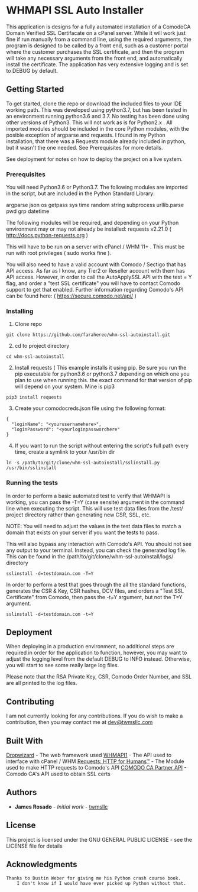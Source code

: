 # WHMAPI SSL Auto Installer

This application is designs for a fully automated installation of a ComodoCA Domain Verified SSL Certifacate on a cPanel server. While it will work just fine if run manually from a command line, using the required arguments, the program is designed to be called by a front end, such as a customer portal where the customer purchases the SSL certificate, and then the program will take any necessary arguments from the front end, and automatically install the certificate. The application has very extensive logging and is set to DEBUG by default.  

## Getting Started

To get started, clone the repo or download the included files to your IDE working path. This was developed using python3.7, but has been tested in an environment running python3.6 and 3.7. No testing has been done using other versions of Python3. This will not work as is for Python2.x . All imported modules should be included in the core Python modules, with the posible exception of argparse and requests. I found in my Python installation, that there was a Requests module already included in python, but it wasn't the one needed. See Prerequisites for more details.

See deployment for notes on how to deploy the project on a live system.

### Prerequisites

You will need Python3.6 or Python3.7. The following modules are imported in the script, but are included in the Python Standard Library:

  argparse
  json
  os
  getpass
  sys
  time
  random
  string
  subprocess
  urllib.parse
  pwd
  grp
  datetime

The following modules will be required, and depending on your Python environment may or may not already be installed:
  requests v2.21.0 ( http://docs.python-requests.org )  
  
This will have to be run on a server with cPanel / WHM 11+ . This must be run with root privileges ( sudo works fine ). 

You will also need to have a valid account with Comodo / Sectigo that has API access. As far as I know, any Tier2 or Reseller account with them has API access. However, in order to call the AutoApplySSL API with the test = Y flag, and order a "test SSL certificate" you will have to contact Comodo support to get that enabled. Further information regarding Comodo's API can be found here: ( https://secure.comodo.net/api/ )

### Installing

1) Clone repo

```
git clone https://github.com/farahereo/whm-ssl-autoinstall.git
```
2) cd to project directory

```
cd whm-ssl-autoinstall
```

2) Install requests ( This example installs it using pip. Be sure you run the pip executable for python3.6 or python3.7 depending on which one you plan to use when running this. the exact command for that version of pip will depend on your system. Mine is pip3

```
pip3 install requests
```

3) Create your comodocreds.json file using the following format:

```
{
  "loginName": "<yourusernamehere>",
  "loginPassword": "<yourloginpasswordhere"
}
```
4) If you want to run the script without entering the script's full path every time, create a symlink to your /usr/bin dir
```
ln -s /path/to/git/clone/whm-ssl-autoinstall/sslinstall.py /usr/bin/sslinstall
```


### Running the tests

In order to perform a basic automated test to verify that WHMAPI is working, you can pass the -T=Y (case sensite) argument in the command line when executing the script. This will use test data files from the /test/ project directory rather than generating new CSR, SSL, etc.

NOTE: You will need to adjust the values in the test data files to match a domain that exists on your server if you want the tests to pass. 

This will also bypass any interaction with Comodo's API. You should not see any output to your terminal. Instead, you can check the generated log file. This can be found in the /path/to/git/clone/whm-ssl-autoinstall/logs/ directory

```
sslinstall -d=testdomain.com -T=Y
```

In order to perform a test that goes through the all the standard functions, generates the CSR & Key, CSR hashes, DCV files, and orders a "Test SSL Certificate" from Comodo, then pass the -t=Y argument, but not the T=Y argument.

```
sslinstall -d=testdomain.com -t=Y
```

## Deployment

When deploying in a production environment, no additional steps are required in order for the application to function, however, you may want to adjust the logging level from the default DEBUG to INFO instead. Otherwise, you will start to see some really large log files. 

Please note that the RSA Private Key, CSR, Comodo Order Number, and SSL are all printed to the log files. 

## Contributing

I am not currently looking for any contributions. If you do wish to make a contribution, then you may contact me at dev@twmsllc.com

## Built With

[Dropwizard](http://www.dropwizard.io/1.0.2/docs/) - The web framework used
[WHMAPI1](https://documentation.cpanel.net/display/DD/Guide+to+WHM+API+1) - The API used to interface with cPanel / WHM 
[Requests: HTTP for Humans™](http://docs.python-requests.org) - The Module used to make HTTP requests to Comodo's API
[COMODO CA  Partner API](https://secure.comodo.net/api/) - Comodo CA's API used to obtain SSL certs

## Authors

* **James Rosado** - *Initial work* - [twmsllc](https://github.com/twmsllc)

## License

This project is licensed under the GNU GENERAL PUBLIC LICENSE - see the LICENSE file for details

## Acknowledgments

    Thanks to Dustin Weber for giving me his Python crash course book.
        I don't know if I would have ever picked up Python without that.
